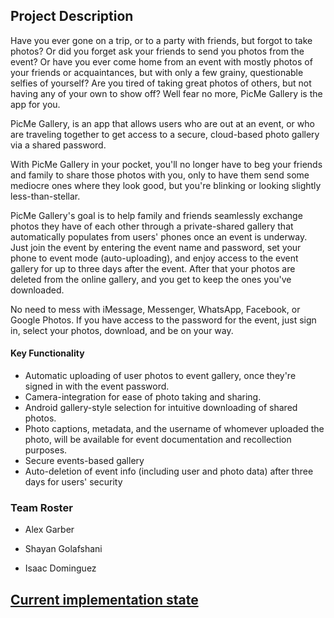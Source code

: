 ## Project Description
Have you ever gone on a trip, or to a party with friends, but forgot to take photos? Or did you forget ask your friends to send you photos from the event? 
Or have you ever come
home from an event with mostly photos of your friends or acquaintances, but with only a few grainy, questionable selfies of yourself? Are you tired of taking great photos of others, but not having any of your own to show off? Well fear no more, PicMe Gallery is the app for you.

PicMe Gallery, is an app that allows users who are out at an event, or who are traveling together to get access to a secure, cloud-based photo gallery via a shared password.

With PicMe Gallery in your pocket, you'll no longer have to beg your friends and family to share those photos with you, only to have
them send some mediocre ones where they look good, but you're blinking or looking slightly less-than-stellar.

PicMe Gallery's goal is to 
help family and friends seamlessly exchange photos they have of each other through a private-shared gallery that automatically populates from users' phones once an event is underway. Just join the event by entering the event name and password, set your phone to event mode (auto-uploading), and enjoy access to the event gallery for up to three days after the event. After that your photos are deleted from the online gallery, and you get to keep the ones you've downloaded.

No need to mess with iMessage, Messenger, WhatsApp, Facebook, or Google Photos. If you have access to the password for the event, just sign in, select your photos, download, and be on your way.

#### Key Functionality

* Automatic uploading of user photos to event gallery, once they're signed in with the event password.
* Camera-integration for ease of photo taking and sharing.
* Android gallery-style selection for intuitive downloading of shared photos.
* Photo captions, metadata, and the username of whomever uploaded the photo, will be available for event documentation and recollection purposes.
* Secure events-based gallery
* Auto-deletion of event info (including user and photo data) after three days for users' security

### Team Roster
* Alex Garber

* Shayan Golafshani
* Isaac Dominguez

## [Current implementation state](work/current-implementation.md)





[//]: # (Geo-fencing seems pretty rad though!. Maybe we can eventually use it? https://developer.android.com/training/location/geofencing However, we don't want our app to be dependent on it.)













